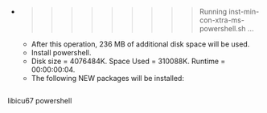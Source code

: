 * >>>>>>>>> Running inst-min-con-xtra-ms-powershell.sh ...
  * After this operation, 236 MB of additional disk space will be used.
  * Install powershell.
  * Disk size = 4076484K. Space Used = 310088K. Runtime = 00:00:00:04.
  * The following NEW packages will be installed:
  ```bash
libicu67 powershell
  ```
